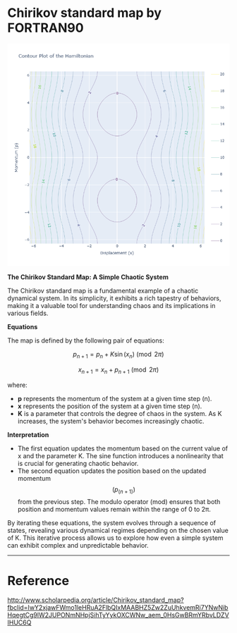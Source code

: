 # Chirikov standard map by FORTRAN90

![Logo](cover.png)

**The Chirikov Standard Map: A Simple Chaotic System**

The Chirikov standard map is a fundamental example of a chaotic dynamical system. In its simplicity, it exhibits a rich tapestry of behaviors, making it a valuable tool for understanding chaos and its implications in various fields.

**Equations**

The map is defined by the following pair of equations:

$$p_{n+1} = p_n + K \sin(x_n) \pmod{2\pi}$$

$$x_{n+1} = x_n + p_{n+1} \pmod{2\pi}$$

where:

- **p** represents the momentum of the system at a given time step (n).
- **x** represents the position of the system at a given time step (n).
- **K** is a parameter that controls the degree of chaos in the system. As K increases, the system's behavior becomes increasingly chaotic.

**Interpretation**

- The first equation updates the momentum based on the current value of x and the parameter K. The sine function introduces a nonlinearity that is crucial for generating chaotic behavior.
- The second equation updates the position based on the updated momentum $$(p_{(n+1)})$$ from the previous step. The modulo operator (mod) ensures that both position and momentum values remain within the range of 0 to 2π.

By iterating these equations, the system evolves through a sequence of states, revealing various dynamical regimes depending on the chosen value of K. This iterative process allows us to explore how even a simple system can exhibit complex and unpredictable behavior.

---
# **Reference**

http://www.scholarpedia.org/article/Chirikov_standard_map?fbclid=IwY2xjawFWmo1leHRuA2FlbQIxMAABHZ5Zw2ZuUhkvemRi7YNwNibHqegtCg9lW2JUPONmNHpjSihTyYykOXCWNw_aem_0HsGwBRmYRbvLDZVIHUC6Q
